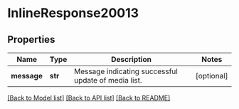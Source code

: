 # InlineResponse20013

## Properties
Name | Type | Description | Notes
------------ | ------------- | ------------- | -------------
**message** | **str** | Message indicating successful update of media list. | [optional] 

[[Back to Model list]](../README.md#documentation-for-models) [[Back to API list]](../README.md#documentation-for-api-endpoints) [[Back to README]](../README.md)

